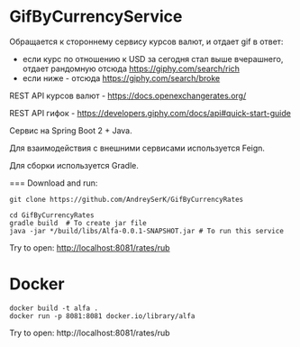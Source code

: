GifByCurrencyService
====

Обращается к стороннему сервису курсов валют, и отдает gif в ответ:
- если курс по отношению к USD за сегодня стал выше вчерашнего, отдает рандомную отсюда https://giphy.com/search/rich 
- если ниже - отсюда https://giphy.com/search/broke 

REST API курсов валют - https://docs.openexchangerates.org/ 

REST API гифок - https://developers.giphy.com/docs/api#quick-start-guide 

Сервис на Spring Boot 2 + Java.

Для взаимодействия с внешними сервисами используется Feign.

Для сборки используется Gradle.


===
Download and run:

    git clone https://github.com/AndreySerK/GifByCurrencyRates

    cd GifByCurrencyRates
    gradle build  # To create jar file
    java -jar */build/libs/Alfa-0.0.1-SNAPSHOT.jar # To run this service


Try to open: [http://localhost:8081/rates/rub](http://localhost:8081/rates/rub)

Docker
===

    docker build -t alfa .
    docker run -p 8081:8081 docker.io/library/alfa

Try to open: http://localhost:8081/rates/rub
